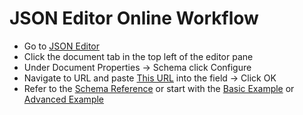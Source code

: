 # JSON Editor Online Workflow
- Go to [JSON Editor](https://jsoneditoronline.org/)
- Click the document tab in the top left of the editor pane
- Under Document Properties -> Schema click Configure
- Navigate to URL and paste [This URL](https://raw.githubusercontent.com/CJStandingwater/cookbook/refs/heads/main/schema/recipe.schema.json) into the field -> Click OK
- Refer to the [Schema Reference](https://github.com/CJStandingwater/cookbook/blob/main/docs/schema_reference.md) or start with the [Basic Example](https://github.com/CJStandingwater/cookbook/blob/main/docs/basic_example.json) or [Advanced Example](https://github.com/CJStandingwater/cookbook/blob/main/docs/advanced_example.json)
